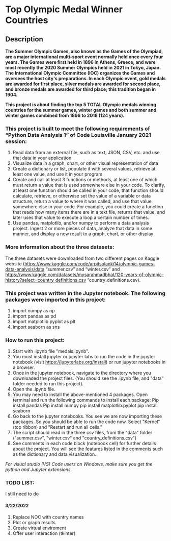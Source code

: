 
# Top Olympic Medal Winner Countries

## Description

**The Summer Olympic Games, also known as the Games of the Olympiad, are a major international multi-sport event normally held once every four years. The Games were first held in 1896 in Athens, Greece, and were most recently the 2020 Summer Olympics held in 2021 in Tokyo, Japan. The International Olympic Committee (IOC) organizes the Games and oversees the host city's preparations. In each Olympic event, gold medals are awarded for first place, silver medals are awarded for second place, and bronze medals are awarded for third place; this tradition began in 1904.**

**This project is about finding the top 5 TOTAL Olympic medals winning countries for the summer games, winter games and both summer and winter games combined from 1896 to 2018 (124 years).**

### This project is built to meet the following requirements of “Python Data Analysis 1” of Code Louisville January 2021 session:
1. Read data from an external file, such as text, JSON, CSV, etc. and use that data in your application
2. Visualize data in a graph, chart, or other visual representation of data
3. Create a dictionary or list, populate it with several values, retrieve at least one value, and use it in your program
4. Create and call at least 3 functions or methods, at least one of which must return a value that is used somewhere else in your code. To clarify, at least one function should be called in your code, that function should calculate, retrieve, or otherwise set the value of a variable or data structure, return a value to where it was called, and use that value somewhere else in your code. For example, you could create a function that reads how many items there are in a text file, returns that value, and later uses that value to execute a loop a certain number of times.
5. Use pandas, matplotlib, and/or numpy to perform a data analysis project. Ingest 2 or more pieces of data, analyze that data in some manner, and display a new result to a graph, chart, or other display

### More information about the three datasets:
The three datasets were downloaded from two different pages on Kaggle website (https://www.kaggle.com/code/arpitsolanki14/olympic-games-data-analysis/data “summer.csv” and “winter.csv” and https://www.kaggle.com/datasets/mysarahmadbhat/120-years-of-olympic-history?select=country_definitions.csv “country_definitions.csv).

### This project was written in the Jupyter notebook. The following packages were imported in this project:
1. import numpy as np
2. import pandas as pd
3. import matplotlib.pyplot as plt
4. import seaborn as sns

### How to run this project:
1. Start with .ipynb file "medals.ipynb".
2. You must install jupyter or jupyter labs to run the code in the jupyter notebook (visit https://jupyterlabs.org/install) or run jupyter notebooks in a browser.
3. Once in the jupyter notebook, navigate to the directory where you downloaded the project files. (You should see the .ipynb file, and "data" folder needed to run this project).
4. Open the .ipynb file.
5. You may need to install the above-mentioned 4 packages. Open terminal and run the following commands to install each package: Pip install pandas Pip install numpy pip install matplotlib.pyplot pip install seaborn
6. Go back to the jupyter notebooks. You see we are now importing these packages. So you should be able to run the code now.
Select "Kernel" (top ribbon) and "Restart and run all cells."
7. The script should read in the three csv files, from the "data" folder ("summer.csv", "winter.csv" and "country_definitions.csv")
8. See comments in each code block (notebook cell) for further details about the project. You will see the features listed in the comments such as the dictionary and data visualization.

*For visual studio (VS) Code users on Windows, make sure you get the python and Jupyter extensions.*

### TODO LIST:
I still need to do

#### 3/22/2022
1. Replace NOC with country names
2. Plot or graph results
3. Create virtual enviroment
4. Offer user interaction (tkinter)
